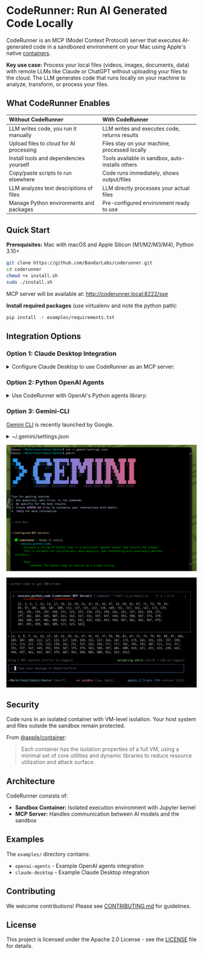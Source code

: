 # CodeRunner: Run AI Generated Code Locally

CodeRunner is an MCP (Model Context Protocol) server that executes AI-generated code in a sandboxed environment on your Mac using Apple's native [containers](https://github.com/apple/container).

**Key use case:** Process your local files (videos, images, documents, data) with remote LLMs like Claude or ChatGPT without uploading your files to the cloud. The LLM generates code that runs locally on your machine to analyze, transform, or process your files.

## What CodeRunner Enables

| Without CodeRunner | With CodeRunner |
| :--- | :--- |
| LLM writes code, you run it manually | LLM writes and executes code, returns results |
| Upload files to cloud for AI processing | Files stay on your machine, processed locally |
| Install tools and dependencies yourself | Tools available in sandbox, auto-installs others |
| Copy/paste scripts to run elsewhere | Code runs immediately, shows output/files |
| LLM analyzes text descriptions of files | LLM directly processes your actual files |
| Manage Python environments and packages | Pre-configured environment ready to use |

## Quick Start

**Prerequisites:** Mac with macOS and Apple Silicon (M1/M2/M3/M4), Python 3.10+

```bash
git clone https://github.com/BandarLabs/coderunner.git
cd coderunner
chmod +x install.sh
sudo ./install.sh
```

MCP server will be available at: http://coderunner.local:8222/sse

**Install required packages** (use virtualenv and note the python path):
```bash
pip install -r examples/requirements.txt
```

## Integration Options

### Option 1: Claude Desktop Integration
<details>
<summary>Configure Claude Desktop to use CodeRunner as an MCP server:</summary>

![demo1](images/demo.png)
![demo2](images/demo2.png)
![demo4](images/demo4.png)

1. **Copy the example configuration:**
   ```bash
   cd examples
   cp claude_desktop/claude_desktop_config.example.json claude_desktop/claude_desktop_config.json
   ```

2. **Edit the configuration file** and replace the placeholder paths:
   - Replace `/path/to/your/python` with your actual Python path (e.g., `/usr/bin/python3` or `/opt/homebrew/bin/python3`)
   - Replace `/path/to/coderunner` with the actual path to your cloned repository

   Example after editing:
   ```json
   {
     "mcpServers": {
       "coderunner": {
         "command": "/opt/homebrew/bin/python3",
         "args": ["/Users/yourname/coderunner/examples/claude_desktop/mcpproxy.py"]
       }
     }
   }
   ```

3. **Update Claude Desktop configuration:**
   - Open Claude Desktop
   - Go to Settings → Developer
   - Add the MCP server configuration
   - Restart Claude Desktop

4. **Start using CodeRunner in Claude:**
   You can now ask Claude to execute code, and it will run safely in the sandbox!
</details>

### Option 2: Python OpenAI Agents
<details>
<summary>Use CodeRunner with OpenAI's Python agents library:</summary>

![demo3](images/demo3.png)

1. **Set your OpenAI API key:**
   ```bash
   export OPENAI_API_KEY="your-openai-api-key-here"
   ```

2. **Run the client:**
   ```bash
   python examples/openai_agents/openai_client.py
   ```

3. **Start coding:**
   Enter prompts like "write python code to generate 100 prime numbers" and watch it execute safely in the sandbox!
</details>

### Option 3: Gemini-CLI
[Gemini CLI](https://github.com/google-gemini/gemini-cli) is recently launched by Google.

<details>
<summary>~/.gemini/settings.json</summary>

```json
{
  "theme": "Default",
  "selectedAuthType": "oauth-personal",
  "mcpServers": {
    "coderunner": {
      "url": "http://coderunner.local:8222/sse"
    }
  }
}
```

</details>

![gemini1](images/gemini1.png)

![gemini2](images/gemini2.png)

## Security

Code runs in an isolated container with VM-level isolation. Your host system and files outside the sandbox remain protected.

From [@apple/container](https://github.com/apple/container/blob/main/docs/technical-overview.md):
>Each container has the isolation properties of a full VM, using a minimal set of core utilities and dynamic libraries to reduce resource utilization and attack surface.

## Architecture

CodeRunner consists of:
- **Sandbox Container:** Isolated execution environment with Jupyter kernel
- **MCP Server:** Handles communication between AI models and the sandbox

## Examples

The `examples/` directory contains:
- `openai-agents` - Example OpenAI agents integration
- `claude-desktop` - Example Claude Desktop integration

## Contributing

We welcome contributions! Please see [CONTRIBUTING.md](CONTRIBUTING.md) for guidelines.

## License

This project is licensed under the Apache 2.0 License - see the [LICENSE](LICENSE) file for details.
